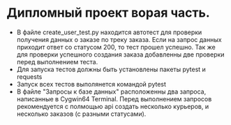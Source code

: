 ﻿# Дипломный проект ворая часть.
- В файле create_user_test.py находится автотест для проверки получения данных о заказе по треку заказа.
Если на запрос данных приходит ответ со статусом 200, то тест прошел успешно. Так же для проверки успешного создания заказа добавленны две проверки перед выполнением теста.
- Для запуска тестов должны быть установлены пакеты pytest и requests
- Запуск всех тестов выполянется командой pytest
- В файле "Запросы к базе данных" расположенны два запроса, написанные в Cygwin64 Terminal. Перед выполнением запросов рекомендуется с полмощью api создать несколько курьеров, и несколько заказов (с разными статусами).